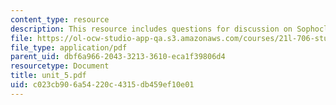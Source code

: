 ```yaml
---
content_type: resource
description: This resource includes questions for discussion on Sophocles?s Antigone.
file: https://ol-ocw-studio-app-qa.s3.amazonaws.com/courses/21l-706-studies-in-film-fall-2005/c023cb906a54220c4315db459ef10e01_unit_5.pdf
file_type: application/pdf
parent_uid: dbf6a966-2043-3213-3610-eca1f39806d4
resourcetype: Document
title: unit_5.pdf
uid: c023cb90-6a54-220c-4315-db459ef10e01
---
```

